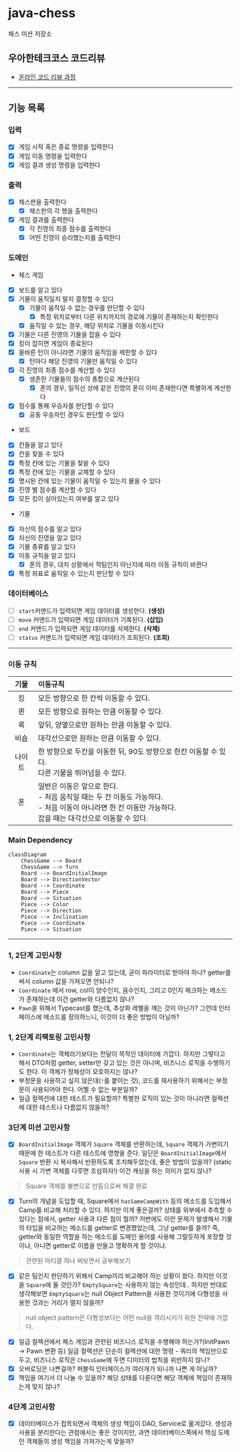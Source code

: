 # java-chess

체스 미션 저장소

## 우아한테크코스 코드리뷰

- [온라인 코드 리뷰 과정](https://github.com/woowacourse/woowacourse-docs/blob/master/maincourse/README.md)

---
## 기능 목록

### 입력
- [x] 게임 시작 혹은 종료 명령을 입력한다
- [x] 게임 이동 명령을 입력한다
- [x] 게임 결과 생성 명령을 입력한다

### 출력
- [x] 체스판을 출력한다
  - [x] 체스판의 각 행을 출력한다
- [x] 게임 결과를 출력한다
  - [x] 각 진영의 최종 점수를 출력한다
  - [x] 어떤 진영이 승리했는지를 출력한다

### 도메인

- 체스 게임
- [x] 보드를 알고 있다
- [x] 기물이 움직일지 말지 결정할 수 있다
  - [x] 기물이 움직일 수 없는 경우를 판단할 수 있다
    - [x] 특정 위치로부터 다른 위치까지의 경로에 기물이 존재하는지 확인한다
  - [x] 움직일 수 있는 경우, 해당 위치로 기물을 이동시킨다
- [x] 기물은 다른 진영의 기물을 잡을 수 있다
- [x] 킹이 잡히면 게임이 종료된다
- [x] 올바른 턴이 아니라면 기물의 움직임을 제한할 수 있다
  - [x] 턴마다 해당 진영의 기물만 움직일 수 있다
- [x] 각 진영의 최종 점수를 계산할 수 있다
  - [x] 생존한 기물들의 점수의 총합으로 계산된다
    - [x] 폰의 경우, 일직선 상에 같은 진영의 폰이 이미 존재한다면 특별하게 계산한다
- [x] 점수를 통해 우승자를 판단할 수 있다
  - [x] 공동 우승자인 경우도 판단할 수 있다

 - 보드
- [x] 칸들을 알고 있다
- [x] 칸을 찾을 수 있다
- [x] 특정 칸에 있는 기물을 찾을 수 있다
- [x] 특정 칸에 있는 기물을 교체할 수 있다
- [x] 명시된 칸에 있는 기물이 움직일 수 있는지 물을 수 있다
- [x] 진영 별 점수를 계산할 수 있다
- [x] 모든 킹이 살아있는지 여부를 알고 있다

- 기물
- [x] 자신의 점수를 알고 있다
- [x] 자신의 진영을 알고 있다
- [x] 기물 종류를 알고 있다
- [x] 이동 규칙을 알고 있다
  - [x] 폰의 경우, 대치 상황에서 적팀인지 아닌지에 따라 이동 규칙이 바뀐다
- [x] 특정 좌표로 움직일 수 있는지 판단할 수 있다

### 데이터베이스 
- [ ] `start`커맨드가 입력되면 게임 데이터를 생성한다. **(생성)**
- [ ] `move` 커맨드가 입력되면 게임 데이터가 기록된다. **(삽입)**
- [ ] `end` 커맨드가 입력되면 게임 데이터를 삭제한다. **(삭제)**
- [ ] `status` 커맨드가 입력되면 게임 데이터가 조회된다. **(조회)**

---

### 이동 규칙
|  기물   | 이동규칙                                                                                |
|:-----:|:------------------------------------------------------------------------------------|
|킹| 모든 방향으로 한 칸씩 이동할 수 있다.                                                              |
|퀸| 모든 방향으로 원하는 만큼 이동할 수 있다.                                                            |
|룩| 앞뒤, 양옆으로만 원하는 만큼 이동할 수 있다.                                                          |
|비숍| 대각선으로만 원하는 만큼 이동할 수 있다.                                                             |
|나이트| 한 방향으로 두칸을 이동한 뒤, 90도 방향으로 한칸 이동할 수 있다.<br/>다른 기물을 뛰어넘을 수 있다.                       |
|폰| 일반은 이동은 앞으로 한다.<br/>- 처음 움직일 때는 두 칸 이동도 가능하다.<br/>- 처음 이동이 아니라면 한 칸 이동만 가능하다.<br/> 잡을 때는 대각선으로 이동할 수 있다. |

### Main Dependency

```mermaid
classDiagram
    ChessGame --> Board
    ChessGame --> Turn
    Board --> BoardInitialImage
    Board --> DirectionVector
    Board --> Coordinate
    Board --> Piece
    Board --> Situation
    Piece --> Color
    Piece --> Direction
    Piece --> Inclination
    Piece --> Coordinate
    Piece --> Situation
```


---
### 1, 2단계 고민사항
- `Coordinate`는 column 값을 알고 있는데, 굳이 파라미터로 받아야 하나? getter를 써서 column 값을 가져오면 안되나?
- `Coordinate` 에서 row, col이 양수인지, 음수인지, 그리고 0인지 체크하는 메소드가 존재하는데 이건 getter와 다름없지 않나?
- `Pawn`을 위해서 Typecast를 했는데, 추상화 레벨을 깨는 것이 아닌가? 그런데 인터페이스에 메소드를 정의하느니, 이것이 더 좋은 방법이 아닐까?

### 1, 2단계 리팩토링 고민사항
- `Coordinate`는 객체라기보다는 전달이 목적인 데이터에 가깝다. 하지만 그렇다고 해서 DTO처럼 getter, setter만 갖고 있는 것은 아니며,
  비즈니스 로직을 수행하기도 한다. 이 객체가 정체성이 모호하지는 않나?
- 부정문을 사용하고 싶지 않은데(`!`를 붙이는 것), 코드를 재사용하기 위해서는 부정문이 사용되어야 한다. 어쩔 수 없는 부분일까?
- 일급 컬렉션에 대한 테스트가 필요할까? 특별한 로직이 있는 것이 아니라면 컬렉션에 대한 테스트나 다름없지 않을까?

### 3단계 미션 고민사항
- [x] `BoardInitialImage` 객체가 `Square` 객체를 반환하는데, `Square` 객체가 가변이기 때문에 한 테스트가 다른 테스트에 영향을 준다.
  일단은 `BoardInitialImage`에서 `Square` 반환 시 복사해서 반환하도록 조치해두었는데, 좋은 방법이 있을까? (static 사용 시 가변 객체를 다루면 조심하자!)
  이건 캐싱을 하는 의미가 없지 않나?
> Square 객체를 불변으로 만듬으로써 해결 완료
- [x] Turn의 개념을 도입할 때, Square에서 `hasSameCampWith` 등의 메소드를 도입해서 Camp를 비교해 처리할 수 있다. 하지만 이게 좋은걸까? 상태를 외부에서
  추측할 수 있다는 점에서, getter 사용과 다른 점이 뭘까? 저번에도 이런 문제가 발생해서 기물의 타입을 비교하는 메소드를 getter로 변경했었는데, 그냥 getter를 쓸까?
  즉, getter와 동일한 역할을 하는 메소드를 도메인 용어를 사용해 그럴듯하게 포장할 것이냐, 아니면 getter로 이름을 만들고 명확하게 할 것이냐.
> 관련된 아티클 하나 써보면서 공부해보기
- [x] 같은 팀인지 판단하기 위해서 Camp끼리 비교해야 하는 상황이 왔다. 하지만 이것을 `Square`에 둘 것인가? `EmptySquare`는 사용하지 않는 속성인데.. 하지만 반대로
  생각해보면 `EmptySquare`는 null Object Pattern을 사용한 것이기에 다형성을 사용한 것과는 거리가 멀지 않을까?
> null object pattern은 다형성보다는 어떤 null을 격리시키기 위한 전략에 가깝다.
- [x] 일급 컬렉션에서 체스 게임과 관련된 비즈니스 로직을 수행해야 하는가?(InitPawn -> Pawn 변환 등)
  일급 컬렉션은 단순히 컬렉션에 대한 명령 - 쿼리의 책임만으로 두고, 비즈니스 로직은 `ChessGame`에 두면 디미터의 법칙을 위반하지 않나?
- [x] 오버로딩은 나쁜걸까? 퍼블릭 인터페이스가 여러개가 되니까 나쁜 게 아닐까?
- [x] 책임을 여기서 더 나눌 수 있을까? 해당 상태를 다룬다면 해당 객체에 책임이 존재하는게 맞지 않나?

### 4단계 고민사항
- [x] 데이터베이스가 접목되면서 객체의 생성 책임이 DAO, Service로 옮겨갔다. 생성과 사용을 분리한다는 관점에서는 좋은 것이지만,
  과연 데이터베이스쪽에서 핵심 도메인 객체들의 생성 책임을 가져가는게 맞을까?
